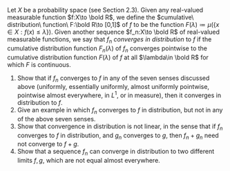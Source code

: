 Let $X$ be a probability space (see Section 2.3). Given any real-valued measurable function $f:X\to \bold R$, we define the $cumulative\ distribution\ function\ F:\bold R\to [0,1]$ of $f$ to be the function $F(\lambda)\coloneqq \mu(\{x\in X:f(x)\le \lambda\})$. Given another sequence $f_n:X\to \bold R$ of real-valued measurable functions, we say that $f_n\ converges\ in\ distribution$ to $f$ if the cumulative distribution function $F_n(\lambda)$ of $f_n$ converges pointwise to the cumulative distribution function $F(\lambda)$ of $f$ at all $\lambda\in \bold R$ for which $F$ is continuous.
1. Show that if $f_n$ converges to $f$ in any of the seven senses discussed above (uniformly, essentially uniformly, almost uniformly pointwise, pointwise almost everywhere, in $L^1$, or in measure), then it converges in distribution to $f$.
2. Give an example in which $f_n$ converges to $f$ in distribution, but not in any of the above seven senses.
3. Show that convergence in distribution is not linear, in the sense that if $f_n$ converges to $f$ in distribution, and $g_n$ converges to $g$, then $f_n+g_n$ need not converge to $f+g$.
4. Show that a sequence $f_n$ can converge in distribution to two different limits $f,g$, which are not equal almost everywhere.